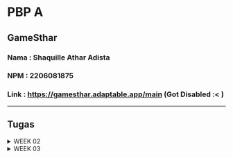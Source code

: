 # PBP A

## GameSthar
### Nama : Shaquille Athar Adista
### NPM  : 2206081875
### Link : https://gamesthar.adaptable.app/main (Got Disabled :< )

---
## Tugas

<details>
  <summary> 
     WEEK 02
  </summary>

  ## 1. Jelaskan bagaimana cara kamu mengimplementasikan checklist di atas secara step-by-step (bukan hanya sekadar mengikuti tutorial). 

**Membuat sebuah proyek Django baru**

+ Buat direktori baru dengan nama `game_sthar`.
+ Terus, saya membuat _virtual environment_ dengan menjalankan perintah .

  ```
  python -m venv env
  ```
+ _virtual environment_ yang telah saya buat tadi berfungsi agar lingkungan kerja kita terisolasi sehingga __package__ serta __dependencies__ tidak akan bertabrakan dengan versi lain yang ada di komputer saya. Cara mengaktifkan __virtual environment__ adalah dengan menjalankan perintah.

  ```
  env\Scripts\activate.bat
  ```

Saya menggunakan perintah tersebut, karena saya menjalankannya di windows.

+ Selanjutnya saya membuat file `requirements.txt` di directory tadi, dan saya menambahkan beberapa __dependecies__ di dalamnya. Tujuannya adalah agar saya dapat menginstall __dependecies__ yang saya butuhkan di project ini.

  ```
  django
  gunicorn 
  whitenoise
  psycopg2-binary
  requests
  urllib3
  ```

+ Setelah itu, saya menjalankan perintah berikut untuk menginstall semua __dependecies__ yang ada di `requirements.txt`. Saya menginstall __dependecies__ ini di __virtual env__ yang telah saya buat tadi.

  ```
  pip install -r requirements.txt

  ```

+ Kemudian saya membuat project django yang bernama `game_sthar` dengan perintah berikut.

  ```
  django-admin startproject game_sthar .

  ```

+ Setelah terbentuk folder `game_sthar`, kemudian saya mencari file `settings.py` dan menambahkan `*` pada `ALLOWED_HOSTS`. Ini bertujuan agar kita mengizinkan akses dari semua host, yang akan membuat aplikasi dapat diakses secara luas.

+ Kemudian, saya menginisiasi direktori `game_sthar` sebagai repo github dengan cara `git init`.

+ Lalu, saya menambahkan `.gitignore` di dalam direktori tadi.


**Membuat aplikasi dengan nama `main` pada proyek tersebut**

+ Di proyek game sthar saya membuat aplikasi baru bernama `main` dengan cara menjalankan perintah berikut.
  ```
  python manage.py startapp main
  ```

+ Kemudian saya akan menambahkan aplikasi `main` ke dalam proyek game sthar dengan cara membuat berkas `setting.py` yang ada di dalam direktori `game_sthar`, kemudian pada `INSTALLED_APPS` saya akan menambahkan `main`.

+ Dalam direktori `main` saya membuat direktori baru yang bernama `templates` dan membuat file `main.html` di dalam direktori `templates`, Isi dari main dalah dilihat di [sini](https://github.com/AtharAdista/game-sthar/blob/main/main/templates/main.html)

**Melakukan routing pada proyek agar dapat menjalankan aplikasi main.**

+ Buka berkas `urls.py` yang ada di dalam direktori `game_sthar` lalu import fungsi `include` dari `django.urls` dan tambahkan rute URL untuk mengarahkan ke `main` di `urlpatterns`

  ```
  from django.contrib import admin
  from django.urls import path, include

  urlpatterns = [
      path('admin/', admin.site.urls),
      path('main/', include('main.urls')),
  ]
  ```

**Membuat model pada aplikasi main dengan nama Item dan memiliki atribut wajib.**

 + Saya membuat file `models.py` yang ada di direktori `main` untuk membuat model baru.
   - Saya mengisi file `models.py` sebagai berikut.
     ```
     from django.db import models
     class Product(models.Model):
        name = models.CharField(max_length=255)
        data_added = models.DateField(auto_now_add=True)
        amount = models.IntegerField()
        description = models.TextField()
        price = models.IntegerField()
        category = models.TextField()
        platform = models.TextField()

     ```
+ Kemudian saya melakukan perintah `makemigrations` untuk membuat migrasi model dan `migrate` untuk menerapkan migrasi ke dalam basis data.
  ```
  python manage.py makemigrations
  python manage.py migrate

  ```

**Membuat sebuah fungsi pada views.py untuk dikembalikan ke dalam sebuah template HTML yang menampilkan nama aplikasi serta nama dan kelas kamu.**

+ Buka file `views.py` yang ada di dalam folder `main`. kemudian tambahkan baris impor `from django.shortcuts import render`. 
+ Lalu tambahkan fungsi `show_main` seperti di bawah ini.

  ```
  from django.shortcuts import render

  def show_main(request):
      context = {
          'name' : 'Shaquille Athar Adista',
          'class' : 'PBP A',

      }

      return render(request, "main.html", context)
  ```

**Melakukan deployment ke Adaptable terhadap aplikasi yang sudah dibuat sehingga nantinya dapat diakses oleh teman-temanmu melalui Internet.**

+ Lakukan git add, commit, dan push sebelum mendeploy web kita.
+ Buka web **Adaptable** dan sign-in.
+ pilih `New App`. Pilih `Connect an Existiting Repository`. Lalu hubungkan semua repositori kita dengan Adaptable.io pada proses instalasi.
+ pilih repositori `game_sthar` dan pilih branch yang mau kita deploy.
+ pilih `python App Template`, kemudian pilih `PostgreSQL`.
+ pada bagian `version`, sesuaikan dengan versi python kita dan pada bagian `Start Command` masukkan perintah `python manage.py migrate && gunicorn game_sthar.wsgi`.
+ pilih nama domain yang kita mau dan centang bagian `HTTP Listener on PORT` dan deploy app.

 **BONUS**

 - Saya juga menambahkan unit test
  ```
  from django.test import TestCase, Client
  from .models import Product

  class mainTest(TestCase):
      def setUp(self):
          self.data= Product.objects.create(
              name = "Fifa 23",
              price = 40000,
              amount = 20,
              category = "Sport",
              platform = "PC, Nitendo Switch, Xbox X|S, Xbox One, Playstation 4",
              description = "The game offers revamped Career Mode, FIFA Ultimate Team (FUT), and the return of Volta Football for a diverse gaming experience.",

          ) 
    
      def test_product(self):
          self.assertEqual(self.data.name, "Fifa 23")
          self.assertEqual(self.data.price, 40000)
          self.assertEqual(self.data.amount, 20)
          self.assertEqual(self.data.category, "Sport")
          self.assertEqual(self.data.platform, "PC, Nitendo Switch, Xbox X|S, Xbox One, Playstation 4")
          self.assertEqual(self.data.description, "The game offers revamped Career Mode, FIFA Ultimate Team (FUT), and the return of Volta Football for a diverse gaming experience.") 

      def test_product_amount_not_negative(self):
          product = Product(name="Test Game", amount=10, price=100, category="Game", platform="PC", description="Test")
        
          self.assertTrue(product.amount >= 0)
    
      def setUp_web(self):
          self.client = Client()

      def test_template_elements(self):
          response = self.client.get('/main/') 

          self.assertEqual(response.status_code, 200) 

          self.assertContains(response, "<h1>Game Sthar</h1>")
          self.assertContains(response, "<h5>Name: </h5>")
          self.assertContains(response, "<h4>Game: </h4>")
          self.assertContains(response, "<h4>Amount: </h4>")
          self.assertContains(response, "<h4>Price: </h4>")
          self.assertContains(response, "<h4>Category: </h4>")
          self.assertContains(response, "<h4>Platform: </h4>")
          self.assertContains(response, "<h4>Description: </h4>")
   
          context = response.context  
          self.assertIn("name", context)
          self.assertIn("game", context)
          self.assertIn("amount", context)
          self.assertIn("price", context)
          self.assertIn("category", context)
          self.assertIn("platform", context)
          self.assertIn("description", context)

  ```

---
## 2. Buatlah bagan yang berisi request client ke web aplikasi berbasis Django beserta responnya dan jelaskan pada bagan tersebut kaitan antara urls.py, views.py, models.py, dan berkas html. 

![MVT architecture](https://github.com/AtharAdista/game-sthar/blob/main/Model.png)

 + User akan menuliskan sesuatu di browser.
 + Klien(browser) mengirim permintaan HTTP ke Django.
 + Django menerima permintaan dan menyampaikannya ke 
   `urls.py`.
 + `urls.py` akan mengarahkan request ke View sesuai url yang diterima.
 + View dapat berinteraksi dengan model yang merupakan komponen yang bertanggung jawab terhadap database.
 + Setelah mendapatkan data dari model, maka View akan merender Template HTML dan diisi dengan data yang sesuai.
 + View akan menghasilkan respons HTTP dan dikirimkan kembali ke klien.
 + Klien menerima respon dan menampilkan halaman web atau data yang diberikan.
 + Klien (browser) menampilkan halaman atau data kepada pengguna.

---
## 3. Jelaskan mengapa kita menggunakan virtual environment? Apakah kita tetap dapat membuat aplikasi web berbasis Django tanpa menggunakan virtual environment?

<p>Kita menggunakan virtual environment agar kita dapat memisahkan ruang kerja kita, jadinya kita dapat menggunakan versi python atau depedensi yang berbeda-beda antar virtual environment, dengan menggunakan virtual environment kita juga dapat menjaga kebersihan sistem kita, kita dapat menghindari potensi adanya masalah konflik depedensi dan kita juga dapat menciptakan proyek-proyek yang bersih dan terorganisir. Namun, kita juga tetap dapat membuat aplikasi web berbasis Django tanpa menggunakan virtual env, tetapi hal ini dapat mengakibatkan lingkungan kerja kita menjadi tidak terstruktur dan mungkin saja akan terdapat kesalahan dikarenakan perbedaan versi python atau dependensi di project-project kita.<p>

---
## 4. Jelaskan apakah itu MVC, MVT, MVVM dan perbedaan dari ketiganya.   

### MVC (Model View Controller) 

MVC adalah sebuah cara dalam membuat aplikasi atau website dengan memisahkan masing-masing bagiannya, yaitu database dalam model, tampilan dalam view, dan perintah-perintah yang memiliki fungsi dalam menghubungkan view dan model di controller. 
  - Model, merupakan komponen pertama dari MVC adalah model yang berfungsi untuk menyiapkan, mengorganisasikan, bahkan memanipulasikan data pada database.
  - View, merupakan bagian yang menampilkan desain tampilan dan juga informasi(data) kepada user atau pengguna (end user)
  - Controller, merupakan bagian yang menghubungkan model dan view pada setiap proses dan request dari user.  

  Dengan konsep model view controller, website sendiri terdiri dari masing-masing bagian yang terpisah sehingga memudahkan dalam mengembangkan dan pengerjaan. Proses pengerjaan aplikasi atau 
  website pun dapat dilakukan dengan cepat karena tim developer dapat lebih fokus ke salah satu bagiannya saja dari model, view, dan controller. Konsep MVC ini sudah diterapkan di berbagai framework PHP, Laravel, CodeIgniter, YII, Symfony, Yii, dan Zend.  

### MVT (Model View Template) 

MVT adalah sebuah pola desain arsitektur website yang terbagi menjadi tiga lapisan, yakni model, view, dan template. Konsep ini diyakini bisa mempercepat proses pembuatan website. Dengan konsep MVT ini, developer dapat mengorganisasi dan memisahkan komponen-komponen utama dalam aplikasi web. Berikut adalah penjelasan masing-masing bagian.
   - Model, merupakan bagian yang merepresentasi data dari aplikasi yang dibuat. Model adalah bagian yang berinteraksi dengan database dan  
     mengelola data aplikasi. Model mendefinisikan struktur dan hubungan data. 
   - View, bertanggung jawab untuk menangani logika bisnis dan tampilan dalam aplikasi. View berguna untuk mengotrol bagaimana data yang dikelola 
     oleh model akan ditampilkan kepada pengguna. Dalam MVT, view berperan sebagai pengatur tampilan dan mengambil data dari model untuk disajikan kepada pengguna. Dalam Django view dapat berupa fungsi atau kelas.
   - Template, komponen yang digunakan untuk merancang tampilan atau antarmuka pengguna. Template memisahkan tampilan (kode HTML) dengan logika 
     aplikasi. Dalam MVT, template digunakan untuk merancang tampilan yang akhirnya akan diisi dengan data dari model melalui view. 
    
### MVVM (Model View ViewModul) 

MVVM adalah pola desain software yang membagi kode aplikasi ke dalam tiga lapisan, yaitu modul, view, dan viewmodul. Tujuan penggunaan MVVM sendiri adalah menjaga  kode UI agar tetap sederhana dan tanpa mengandung app logic agar mudah untuk dikelola.
   - Model merupakan tempat untuk logika bisnis dan data aplikasi, yang didapatkan dari viewmodel setelah menerima input pengguna melalui view. 
   - View bertanggung jawab menentukan struktur, tata letak, teks, gambar, dan elemen antarmuka lainnya yang nantinya dilihat oleh pengguna.
     Seluruh elemen tersebut ditulis dalam bahasa XML dengan kode yang terbatas. Tujuan dari view adalah menginformasikan viewmodel apa yang dilakukan oleh pengguna. Layer ini tidak mengandung logika aplikasi apapun. Namun dalam beberapa kasus, view bisa berisi logika UI yang mengimplementasikan perilaku visual yang sulit diekspresikan dalam XML, seperti animasi.
   - ViewModel adalah layer yang berinteraksi langsung dengan Model, serta menyajikan data untuk View layer. Layer viewmodel berada di antara 
     layer view dan model, dan berfungsi sebagai penghubung keduanya. Viewmodel mendapatkan input dari view mengenai aktivitas pengguna, dan melakukan data binding 2 arah (2-way data binding). Data binding adalah proses mengikat dua  data sumber bersama dan menyinkronkan keduanya. Perubahan pada elemen dalam kumpulan data secara otomatis diperbarui dalam kumpulan data terikat, dan menentukan fungsi UI. Setelah mendapatkan data, viewmodel meneruskannya ke layer model untuk dimanipulasi dan disimpan. Perubahan status yang terjadi selama proses tersebut akan diumumkan melalui notifikasi perubahan.

**Perbedaan MVC, MVT, dan MVVM**
- MVC menggunakan Controller sebagai penghubung antara Model dan View. MVT menggunakan View untuk menerima http request dan mengembalikan HTTP  
  request yang telah diterima (menghubungkan Model dan Template). MVVM menggunakan ViewModel sebagai penghubung anatara Model dan View melalui binding
- MVC menggunakan View untuk menampilkan desain dan data kepada user. MVT menggunakan Template untuk menampilkan desain dan data kepada user. MVVM 
  menggunakan View untuk menampilkan tampilan yang dilihat user 
- MVC cocok digunakan pada aplikasi dengan kompleksitas yang tinggi dan interaksi pengguna yang rumit. MVT cocok digunakan untuk aplikasi kecil 
  dan besar. MVVM cocok digunakan untuk aplikasi dengan tampilan yang kompleks dan dipengaruhi oleh banyak perubahan data.
- MVC modifikasi dapat sulit tergantung pada bagaimana aplikasi dirancang. MVT modifikasi umumnya dianggap mudah karena pemisahan yang kuat antara 
  Model, View, dan Template. MVVM modifikasi dapat lebih mudah jika pengikatan data (data binding) diatur dengan baik.
- MVC hubungan erat (sangat berpasangan) antara Model, View, dan Controller. MVT hubungan yang lebih longar antara Model, View, dan Template. MVVM 
  hubungan yang kuat antara View dan ViewModel.
- MVC digunakan oleh Java, Spring. MVT digunakan oleh Django. MVVM digunakan oleh Microsoft APF, Angular JS
    
Sumber : 
+ https://www.niagahoster.co.id/blog/mvc-adalah/
+ https://www.geeksforgeeks.org/difference-between-mvc-and-mvt-design-patterns/
+ https://revou.co/kosakata/mvvm

</details>

<details>
<summary>WEEK 03</summary>

## 1. Apa perbedaan antara form POST dan form GET dalam Django?

### Form POST 
 Form POST digunakan untuk menambahkan data baru (mengirim data dari formulir html) kedalam database. Form POST akan dikirimkan ke server dan kemudian akan menerima respons balik. Metode POST digunakan untuk mengubah status sistem (mengubah database misalnya). POST method menambahkan form-data ke tubuh http resuest sehingga data tidak terlihat di URL. Data yang dikirim dengan metode POST melewati header HTTP sehingga keamanan bergantung pada protokol HTTP. Metode ini sedikit lebih aman dariapada metode GET karena parameternya tidak disimpan dalam riwayat browser atau log server web.

### Form GET
Form GET digunakan untuk mengirim permintaan request ke server tertentu untuk mendapatkan data yang ada di database. Request Paramater dari method GET ditambahkan ke URL. GET request lebih baik tidak digunakan untuk informasi yang sensitive karena request dari GET terlihat di URL sehingga dapat membahayakan keamanan.

## 2. Apa perbedaan utama antara XML, JSON, dan HTML dalam konteks pengiriman data?
JSON dan XML sama-sama teknologi yang digunakan untuk merepresentasikan data dalam format yang dapat dipahami oleh manusia dan tidak bergantung dengan bahasa komputer apapun. Sedangkan HTML adalah bahasa markup standar untuk pembuatan halaman web. Ini memungkinkan pembuatan dan struktur bagian, paragraf, dan tautan menggunakan elemen HTML (blok penyusun halaman web) seperti tag dan atribut, dalam konteks pengiriman data, HTML merupakan tempat kita mengirim data dengan menggunakan tag `<form></form>` dan kemudian data tersebut akan disimpan dalam format JSON atau XML, HTML juga dapat merender(menampilkan) data yang telah ada di server ke browser yang kita gunakan. Perbedaan JSON dengan XML adalah data yang disimpan dengan format XML lebih mudah dipahami oleh pemula, daripada data dengan format JSON. Data dalam XML menggunakan format tag dengan elemen dalam angle brackets (`<tag>nilai<tag>`), sedangkan JSON menggunakan format key dan value (`{"key":"value"}`). XML tidak dapat menggunakan array, sedangkan JSON dapat menggunakan array. JSON dianggap lebih efisien dalam hal ukuran pengolahan data web daripada XML karena secara umum ukuran dari JSON lebih kecil daripada XML. JSON berasal dari javascript, sedangkan XML berasal dari SGML. Jadi berdasarkan pernyataan diatas perbedaan utama yang dapat terlihat antara JSON dan XML adalah perbedaan dalam penyajian datanya. Sedangkan perbedaan antara JSON, XML, dan HTML adalah JSON dan XML merupakan format penyimpanan data, sedangkan HTML dapat digunakan untuk menampilkan data tersebut ke browser.

## 3. Mengapa JSON sering digunakan dalam pertukaran data antara aplikasi web modern?
  Ada beberapa alasan mengapa JSON sering digunakan dalam pertukaran data antara aplikasi web modern
  - JSON self-describing, JSON sintaksnya sangat jelas dan dapat dipahami dengan mudah oleh manusia. Data dalam JSON memiliki format `{ 'key' : 'value'}`, sehingga sangat jelas. Selain mudah dipahami oleh manusia, JSON juga mudah dipahami oleh komputer.
  - JSON lebih efisien (ukuran data JSON umunya lebih kecil daripada ukuran data XML)
  - JSON dapat digunakan untuk lintas platform.
  - penguraian server mudah dilakukan dalam format JSON.
  - JSON dapat digunakan dalam berbagai bahasa pemrograman.
  - JSON sangat populer, sehingga banyak layanan web dan API yang menyediakan format JSON.

## 4. Jelaskan bagaimana cara kamu mengimplementasikan checklist di atas secara step-by-step (bukan hanya sekadar mengikuti tutorial).

**Membuat input `form` untuk menambahkan objek model pada app sebelumnya.**
+ Buat kerangka views terlebih dahulu dengan membuat folder `templates` pada root membuat berkas `base.html`. Berkas `base.html` akan digunakan sebagai kerangkan umum untuk halaman web lainnya.
+ Setelah selesai membuat kerangka views, kemudian saya membuat berkas baru pada folder `main` dengan nama `forms.py`. Kemudian saya menambahkan kode berikut di dalam `forms.py`


  ```
  from django.forms import ModelForm
  from main.models import Product

  class ProductForm(ModelForm):
      class Meta:
          model = Product
          fields = ["name", "category", "platform", "amount" ,"price", "description"]
  ```

+ Kemudian saya membuat `views.py` yang ada di folder `main` dan menambahkan beberapa import dan saya juga membuat fungsi baru dalam file `view.py` dan mengubah fungsi `show_main` yang ada di `views.py`
   
  ```
  def show_main(request):
    products = Product.objects.all()
    jumlah_item = Product.objects.count()
    context = {
        'name' : 'Shaquille Athar Adista',
        'class' : 'PBP A',
        'jumlah_item' : jumlah_item,
        'products': products


    }

    return render(request, "main.html", context)

  def create_product(request):
      form = ProductForm(request.POST or None)

      if form.is_valid() and request.method == "POST":
          form.save()
          return HttpResponseRedirect(reverse('main:show_main'))
      
      context = {'form': form}
      return render(request, "create_product.html", context)

  ```
+ Kemudian saya membuka `urls.py` yang ada di folder `main` dan import fungsi `create_product` dan saya menambahkan <i>path url</i> ke dalam `urlpattern` pada `urls.py` di `main` untuk mengakses fungsi yang diimport tadi.

  ```
  from main.views import show_main, create_product
  ```
  ```
  path('create-product', create_product, name='create_product'),
  ```

+ Kemudian saya membuat berkas HTML baru dengan nama `create_product.html` pada folder `main/temlate`. Isi dari file tersebut adalah sebagai berikut.
  ```
  {% extends 'base.html' %}

  {% block content %}
  <h1>Add New Product</h1>

  <form method="POST">
      {% csrf_token %}
      <table>
          {{ form.as_table }}
          <tr>
              <td></td>
              <td>
                  <input type="submit" value="Add Product"/>
              </td>
          </tr>
      </table>
  </form>

  {% endblock %}
  ```
+ Kemudian pada berkas `main.html` saya tambahkan kode berikut dalam `{% block content %}`.
  ```
      <table>
          <tr>
              <th>Name</th>
              <th>Category</th>
              <th>Platform</th>
              <th>Amount</th>
              <th>Price</th>
              <th>Description</th>
              <th>Date Added</th>
          </tr>

          {% comment %} Menampilkan data produk {% endcomment %}

          {% for product in products %}
              <tr>
                  <td>{{ product.name }}</td>
                  <td>{{ product.category}}</td>
                  <td>{{ product.platform }}</td>
                  <td>{{ product.amount }}</td>
                  <td>{{ product.price}}</td>
                  <td>{{ product.description }}</td>
                  <td>{{ product.data_added }}</td>
              </tr>
          {% endfor %}
      </table>

      <br />

      <a href="{% url 'main:create_product' %}">
          <button>
              Add New Product
          </button>
      </a>

  {% endblock content %}

  ``` 
<br/>

**Tambahkan 5 fungsi views untuk melihat objek yang sudah ditambahkan dalam format HTML, XML, JSON, XML by ID, dan JSON by ID.**
+ Untuk mengembalikan data dalam html saya menggunakan fungsi `show_main` yang ada didalam file `views.py` yang ada di `main`.

  ```
  # file views.main

  def show_main(request):
    products = Product.objects.all()
    jumlah_item = Product.objects.count()
    context = {
        'name' : 'Shaquille Athar Adista',
        'class' : 'PBP A',
        'jumlah_item' : jumlah_item,
        'products': products


    }

    return render(request, "main.html", context)
  ```

+ Untuk mengembalikan data dalam XML saya menggunakan fungsi `show_xml` yang ada didalam file `views.py` yang ada di `main`.
  
  ```
  def show_xml(request):
    data = Product.objects.all()
    return HttpResponse(serializers.serialize("xml", data), content_type = "application/xml")

  ```

+ Untuk mengembalikan data dalam JSON saya menggunakan fungsi `show_json` yang ada didalam file `views.py` yang ada di `main`.
  
  ```
  def show_json(request):
    data = Product.objects.all()
    return HttpResponse(serializers.serialize("json" data), content_type = "application/json")

  ```

+ Untuk mengembalikan data dalam XML dengan memanfaatkan ID saya menggunakan fungsi `show_xml_by_id` yang ada didalam file `views.py` yang ada di `main`.
  
  ```
  def show_xml_by_id(request,id):
    data = Product.objects.filter(pk=id)
    return HttpResponse(serializers.serialize("xml", data), content_type = "application/xml")
  ```

+ Untuk mengembalikan data dalam JSON dengan memanfaatkan ID saya menggunakan fungsi `show_json_by_id` yang ada didalam file `views.py` yang ada di `main`.
  
  ```
  def show_json_by_id(request, id):
    data = Product.objects.filter(pk=id)
    return HttpResponse(serializers.serialize("json", data), content_type= "application/json")
  ```

**Membuat routing URL untuk masing-masing views yang telah ditambahkan pada poin 2.**
+ Saya mengimpor fungsi yang telah saya buat tadi dalam file `views.py` ke dalam file `urls.py` yang ada di `main`, kemudian saya menambahkan <i>path url</i> ke dalam `urlpatterns` untuk mengakses fungsi yang sudah saya impor tadi.
  
  ```
  from django.urls import path
  from main.views import show_main, create_product, show_xml,show_json, show_xml_by_id, show_json_by_id

  app_name = 'main'

  urlpatterns = [
      path('', show_main, name='show_main'),
      path('create-product', create_product, name='create_product'),
      path("xml/", show_xml, name='show_xml'),
      path("json/", show_json, name='show_json'),
      path("xml/<int:id>", show_xml_by_id, name="show_xml_by_id"),
      path("json/<int:id>", show_json_by_id, name="show_jason_by_id"),
  ]
  ```
  **Mengakses kelima URL di poin 2 menggunakan Postman, membuat screenshot dari hasil akses URL pada Postman, dan menambahkannya ke dalam README.md.**

  ![postman_html](img/postman_html.png)

  ![postman_xml](img/postman_xml.png)

  ![postman_json](img/postman_json.png)

  ![postman_xml_id](img/postman_xml_id.png)

  ![postman_json_id](img/postman_json_id.png)


  ## BONUS
  **Kamu akan mendapatkan nilai bonus pada penilaian tugas ini apabila kamu membuat fitur berikut**

  + [x] Menambahkan pesan "Kamu menyimpan X item pada aplikasi ini" (dengan X adalah jumlah data item yang tersimpan pada aplikasi) dan menampilkannya di atas tabel data. Kalimat pesan boleh dikustomisasi sesuai dengan tema aplikasi, namun harus memiliki makna yang sama.

   ![Bonus Week 2](img/bonus_week02.png)






</details> 

